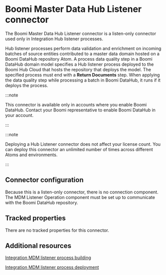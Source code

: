 # Boomi Master Data Hub Listener connector

<head>
  <meta name="guidename" content="Integration"/>
  <meta name="context" content="GUID-3a30d199-8905-492a-9229-919352404655"/>
</head>



The Boomi Master Data Hub Listener connector is a listen-only connector used only in Integration Hub listener processes.

Hub listener processes perform data validation and enrichment on incoming batches of source entities contributed to a master data domain hosted on a Boomi DataHub repository Atom. A process data quality step in a Boomi DataHub domain model specifies a Hub listener process deployed to the Boomi Hub Cloud that hosts the repository that deploys the model. The specified process must end with a **Return Documents** step. When applying the data quality step while processing a batch in Boomi DataHub, it runs if it deploys the process.


:::note

This connector is available only in accounts where you enable Boomi DataHub. Contact your Boomi representative to enable Boomi DataHub in your account.

:::


:::note

 Deploying a Hub Listener connector does not affect your license count. You can deploy this connector an unlimited number of times across different Atoms and environments.

:::

## Connector configuration 

Because this is a listen-only connector, there is no connection component. The MDM Listener Operation component must be set up to communicate with the Boomi DataHub repository.



## Tracked properties

There are no tracked properties for this connector.

## Additional resources 

[Integration MDM listener process building](../../Master%20Data%20Hub/Modeling/c-mdm-Boom_Integration_MDM_listener_process_building_38908403-ec76-4bb7-8352-553d9f0eac19.md)

[Integration MDM listener process deployment](../../Master%20Data%20Hub/Modeling/c-mdm-Boomi_Integration_MDM_listener_process_deployment_fc5396e1-100e-48e7-91d1-1f940c4e437f.md)
